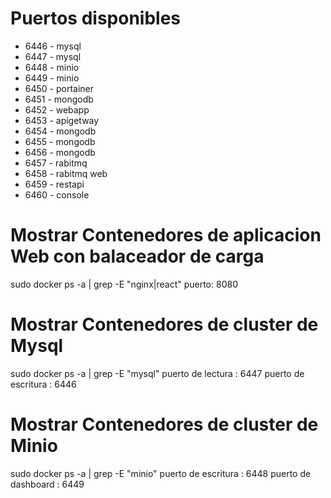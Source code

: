 # Puertos disponibles

+ 6446 - mysql
+ 6447 - mysql
+ 6448 - minio
+ 6449 - minio
+ 6450 - portainer
+ 6451 - mongodb
+ 6452 - webapp
+ 6453 - apigetway
+ 6454 - mongodb
+ 6455 - mongodb
+ 6456 - mongodb
+ 6457 - rabitmq 
+ 6458 - rabitmq web
+ 6459 - restapi
+ 6460 - console



# Mostrar Contenedores de aplicacion Web con balaceador de carga

 sudo docker ps -a | grep -E "nginx|react"
 puerto: 8080


# Mostrar Contenedores de cluster de Mysql

 sudo docker ps -a | grep -E "mysql"
 puerto de lectura   : 6447
 puerto de escritura : 6446


# Mostrar Contenedores de cluster de Minio

 sudo docker ps -a | grep -E "minio"
 puerto de escritura : 6448
 puerto de dashboard : 6449

